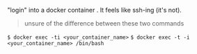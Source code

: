 "login" into a docker container . It feels like ssh-ing (it's not).

>unsure of the difference between these two commands

`$ docker exec -ti <your_container_name>`
`$ docker exec -t -i <your_container_name> /bin/bash`
